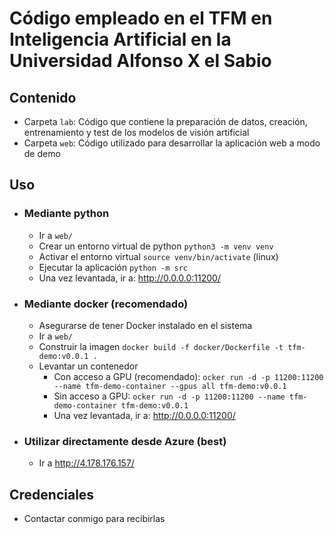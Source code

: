 # Código empleado en el TFM en Inteligencia Artificial en la Universidad Alfonso X el Sabio

## Contenido
 - Carpeta `lab`: Código que contiene la preparación de datos, creación, entrenamiento y test de los modelos de visión artificial
 - Carpeta `web`: Código utilizado para desarrollar la aplicación web a modo de demo

## Uso
- ### Mediante python
    * Ir a `web/`
    * Crear un entorno virtual de python `python3 -m venv venv`
    * Activar el entorno virtual `source venv/bin/activate` (linux)
    * Ejecutar la aplicación `python -m src`
    * Una vez levantada, ir a: http://0.0.0.0:11200/
- ### Mediante docker (recomendado)
    * Asegurarse de tener Docker instalado en el sistema
    * Ir a `web/`
    * Construir la imagen `docker build -f docker/Dockerfile -t tfm-demo:v0.0.1 .`
    * Levantar un contenedor
        * Con acceso a GPU (recomendado): `ocker run -d -p 11200:11200 --name tfm-demo-container --gpus all tfm-demo:v0.0.1`
        * Sin acceso a GPU: `ocker run -d -p 11200:11200 --name tfm-demo-container tfm-demo:v0.0.1`
        * Una vez levantada, ir a: http://0.0.0.0:11200/
- ### Utilizar directamente desde Azure (best)
    * Ir a http://4.178.176.157/

## Credenciales
- Contactar conmigo para recibirlas